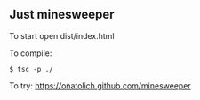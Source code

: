 ## Just minesweeper

To start open dist/index.html

To compile:
```shell
$ tsc -p ./
```

To try:
https://onatolich.github.com/minesweeper